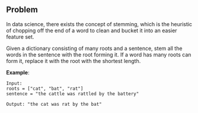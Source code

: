 ## Problem
In data science, there exists the concept of stemming, which is the heuristic of chopping off the end of a word to clean and bucket it into an easier feature set.

Given a dictionary consisting of many roots and a sentence, stem all the words in the sentence with the root forming it. If a word has many roots can form it, replace it with the root with the shortest length.

**Example**:

```
Input:
roots = ["cat", "bat", "rat"]
sentence = "the cattle was rattled by the battery"

Output: "the cat was rat by the bat"
```

<!-- ## Solution
At first it simply looks like we can just loop through each word and check if the root exists in the word and if so, replace the word with the root. But since we are technically stemming the words we have to make sure that the roots are equivalent to the word at it's prefix rather than existing anywhere within the word.

We're given a dictionary of roots with a sentence string. Given we have to check each word, let's try creating a function that takes a word and returns the existing word if it doesn't match a root, or return the root itself.

```
def replace(word, rootset):
    # loop through each subsequent letter
    for i in xrange(1, len(word)):
        # if the word at the letter is equal one word in the rootset
        # return the rootset word
        if word[:i] in rootset:
            return word[:i]
    return word
```

Here we're going through each character in the word starting from the beginning and looping through each letter until the resulting word is either equivalent or not to a root in the rootset. We can create the rootset by just making the list into a set.

```
def replaceWords(roots, sentence):
    rootset = set(roots) #create a set

    def replace(word):
        for i in xrange(1, len(word)):
            if word[:i] in rootset:
                return word[:i]
        return word

    return " ".join(map(replace, sentence.split()))
```

Given we've created the replace function, we can now just map it to splitting the sentence input and re-join the list back into a sentence. -->

